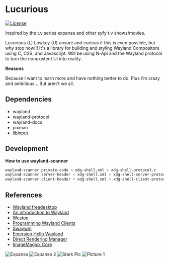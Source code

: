 # Lucurious
[![License](https://img.shields.io/badge/license-MIT-brightgreen.svg)](#license)

Inspired by the t.v series expanse and other syfy t.v shows/movies.

Lucurious (L) Lowkey (U) unsure and curious if this is even possible, but why stop now!!! It\'s a library for building and styling Wayland Compositors using C, CSS, and Javascript. Will be using N-Api and the Wayland protocol to turn the nonexistent UI into reality.

**Reasons**

Because I want to learn more and have nothing better to do. Plus i'm crazy and ambitious... But aren't we all.

## Dependencies
* wayland
* wayland-protocol
* wayland-docs
* pixman
* libinput

## Development

**How to use wayland-scanner**
```bash
wayland-scanner private-code < xdg-shell.xml > xdg-shell-protocol.c
wayland-scanner server-header < xdg-shell.xml > xdg-shell-server-protocol.h
wayland-scanner client-header < xdg-shell.xml > xdg-shell-client-protocol.h
```

## References
* [Wayland freedesktop](https://wayland.freedesktop.org/)
* [An introduction to Wayland](https://drewdevault.com/2017/06/10/Introduction-to-Wayland.html)
* [Weston](https://github.com/wayland-project/weston)
* [Programming Wayland Clients](https://jan.newmarch.name/Wayland/index.html)
* [Swaywm](https://github.com/swaywm)
* [Emersion Hello Wayland](https://github.com/emersion/hello-wayland)
* [Direct Rendering Manager](https://dri.freedesktop.org/wiki/DRM/)
* [ImageMagick Core](https://imagemagick.org/script/magick-core.php)


![Expanse](https://preview.redd.it/oru8123acdv01.png?width=960&crop=smart&auto=webp&s=f9f896391d3ac23c0186f951f975fdac12c019fe)
![Expanse 2](https://thumbor.forbes.com/thumbor/960x0/https%3A%2F%2Fblogs-images.forbes.com%2Fkevinmurnane%2Ffiles%2F2017%2F03%2Ftablet-sized_S1E9_Syfy.jpg)
![Stark Pic](https://cdn57.androidauthority.net/wp-content/uploads/2018/07/iron-man-2-840x484.jpg)
![Picture 1](https://scifiinterfaces.com/wp-content/uploads/2012/11/prometheus-110.png)

